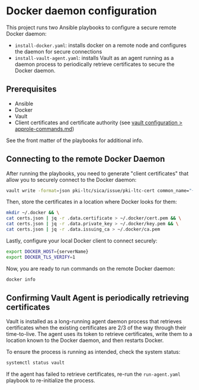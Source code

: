 # Docker daemon configuration

This project runs two Ansible playbooks to configure a secure remote Docker daemon:

- `install-docker.yaml`: installs docker on a remote node and configures the daemon for secure connections
- `install-vault-agent.yaml`: installs Vault as an agent running as a daemon process to periodically retrieve certificates to secure the Docker daemon.

## Prerequisites

- Ansible
- Docker
- Vault
- Client certificates and certificate authority (see [vault configuration > approle-commands.md](https://issues.ltc.bcit.ca/ltc-infrastructure/vault-configuration/-/blob/main/approle/approle-commands.md))

See the front matter of the playbooks for additional info.

## Connecting to the remote Docker Daemon

After running the playbooks, you need to generate "client certificates" that allow you to securely connect to the Docker daemon:

```bash
vault write -format=json pki-ltc/sica/issue/pki-ltc-cert common_name="{serverName}" > certs.json
```

Then, store the certificates in a location where Docker looks for them:

```bash
mkdir ~/.docker && \
cat certs.json | jq -r .data.certificate > ~/.docker/cert.pem && \
cat certs.json | jq -r .data.private_key > ~/.docker/key.pem && \
cat certs.json | jq -r .data.issuing_ca > ~/.docker/ca.pem
```

Lastly, configure your local Docker client to connect securely:

```bash
export DOCKER_HOST={serverName}
export DOCKER_TLS_VERIFY=1
```

Now, you are ready to run commands on the remote Docker daemon:

```bash
docker info
```

## Confirming Vault Agent is periodically retrieving certificates

Vault is installed as a long-running agent daemon process that retrieves certificates when the existing certificates are 2/3 of the way through their time-to-live. The agent uses its token to retrieve certificates, write them to a location known to the Docker daemon, and then restarts Docker.

To ensure the process is running as intended, check the system status:

```bash
systemctl status vault
```

If the agent has failed to retrieve certificates, re-run the `run-agent.yaml` playbook to re-initialize the process.

